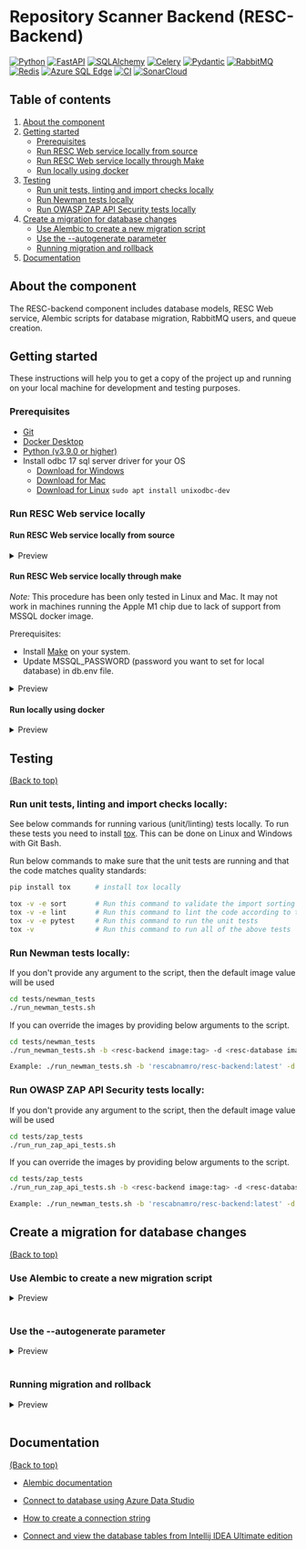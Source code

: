 # Repository Scanner Backend (RESC-Backend)
[![Python][python-shield]][python-url]
[![FastAPI][fast-api-shield]][fast-api-url]
[![SQLAlchemy][sqlalchemy-shield]][sqlalchemy-url]
[![Celery][celery-shield]][celery-url]
[![Pydantic][pydantic-shield]][pydantic-url]
[![RabbitMQ][rabbitmq-shield]][rabbitmq-url]
[![Redis][redis-shield]][redis-url]
[![Azure SQL Edge][database-shield]][database-url]
[![CI][ci-shield]][ci-url]
[![SonarCloud][sonar-cloud-shield]][sonar-cloud-url]


<!-- TABLE OF CONTENTS -->
## Table of contents
1. [About the component](#about-the-component)
2. [Getting started](#getting-started)
    - [Prerequisites](#prerequisites)
    - [Run RESC Web service locally from source](#run-resc-web-service-locally-from-source)
    - [Run RESC Web service locally through Make](#run-resc-web-service-locally-through-make)
    - [Run locally using docker](#run-locally-using-docker)
3. [Testing](#testing)
    - [Run unit tests, linting and import checks locally](#run-unit-tests-linting-and-import-checks-locally)
    - [Run Newman tests locally](#run-newman-tests-locally)
    - [Run OWASP ZAP API Security tests locally](#run-owasp-zap-api-security-tests-locally)
4. [Create a migration for database changes](#create-a-migration-for-database-changes)
    - [Use Alembic to create a new migration script](#use-alembic-to-create-a-new-migration-script)
    - [Use the --autogenerate parameter](#use-the---autogenerate-parameter)
    - [Running migration and rollback](#running-migration-and-rollback)
5. [Documentation](#documentation)

<!-- ABOUT THE COMPONENT -->
## About the component
The RESC-backend component includes database models, RESC Web service, Alembic scripts for database migration, RabbitMQ users, and queue creation.

<!-- GETTING STARTED -->
## Getting started

These instructions will help you to get a copy of the project up and running on your local machine for development and testing purposes.

### Prerequisites
- [Git](https://git-scm.com/downloads)
- [Docker Desktop](https://www.docker.com/products/docker-desktop/)
- [Python (v3.9.0 or higher)](https://www.python.org/downloads/release/python-390/)
- Install odbc 17 sql server driver for your OS
  * [Download for Windows](https://learn.microsoft.com/en-us/sql/connect/odbc/download-odbc-driver-for-sql-server?view=sql-server-ver16#version-17)  
  * [Download for Mac](https://learn.microsoft.com/en-us/sql/connect/odbc/linux-mac/install-microsoft-odbc-driver-sql-server-macos?view=sql-server-ver16#17)  
  * [Download for Linux](https://learn.microsoft.com/en-us/sql/connect/odbc/linux-mac/installing-the-microsoft-odbc-driver-for-sql-server?view=sql-server-ver16#17)  `sudo apt install unixodbc-dev`


### Run RESC Web service locally
#### Run RESC Web service locally from source

<details>
  <summary>Preview</summary>
  Ensure resc database is up and running locally. </br>
  You can connect RESC web service to database, if you have already deployed RESC through helm in Kubernetes.</br>
  Open the Git Bash terminal from /components/resc-backend folder and run below commands.

  #### Create virtual environment:
  ```bash
  pip install virtualenv
  virtualenv venv
  source venv/Scripts/activate
  ```
 #### Install resc_backend package:
  ```bash
  pip install pyodbc==4.0.32
  pip install -e .
  ```
 #### Set environment variables:
  ```bash
  source db.env
  export MSSQL_SCHEMA=master
  export MSSQL_DB_PORT=30880
  export MSSQL_PASSWORD="<enter password for local database>"
  ```
  #### Run Web service:
  ```bash
  uvicorn resc_backend.resc_web_service.api:app --workers 1
  ```

  Open http://127.0.0.1:8000 in a browser to access the API.
</details>

#### Run RESC Web service locally through make

*Note:* This procedure has been only tested in Linux and Mac. It may not work in machines running the Apple M1 chip due to lack of support from MSSQL docker image.  


Prerequisites: 
- Install [Make](https://www.gnu.org/software/make/) on your system.  
- Update MSSQL_PASSWORD (password you want to set for local database) in db.env file.

<details>
  <summary>Preview</summary>

1. Create Python virtual environment and install resc_backend package:
  ```bash
  make env
  ```

2. Run database locally:
  ```bash
  make db
  ```

   This target will run a local MSSQL instance in a container called *resc-db*. It creates and populates the resc database schema using alembic and the sql script located in `test_data/database_dummy_data.sql`

   *Note:*: This target will also try to remove the DB container if it already exists.

   If you want to remove this container, run: `make cleandb`
  
3. Run Web service: 
  ```bash
  make rws
  ```
  Open http://127.0.0.1:1234 in a browser to access the API.

4. Clean up:
```bash
make clean
```
</details>

#### Run locally using docker
<details>
  <summary>Preview</summary>
  Run the RESC-Backend docker image locally with the following commands:

- Pull the docker image from registry:  
```bash
docker pull rescabnamro/resc-backend:latest
```

- Alternatively, build the docker image locally by running following command:
  Ensure resc database is up and running locally. </br>
  You can connect RESC web service to database, if you have already deployed RESC through helm in Kubernetes.</br>

  Open the Git Bash terminal from /components/resc-backend folder and run below commands.  
  Update MSSQL_PASSWORD value in the docker run command.  

```bash
docker build -t rescabnamro/resc-backend:latest .
```

- Use the following command to run the RESC backend: 
```bash
source db.env
docker run -p 8000:8000 -e DB_CONNECTION_STRING -e MSSQL_ODBC_DRIVER -e MSSQL_USERNAME -e RESC_REDIS_CACHE_ENABLE -e AUTHENTICATION_REQUIRED -e MSSQL_DB_HOST="host.docker.internal" -e MSSQL_PASSWORD="<enter password for local database>" -e MSSQL_SCHEMA="master" -e MSSQL_DB_PORT=30880 --name resc-backend rescabnamro/resc-backend:latest uvicorn resc_backend.resc_web_service.api:app --workers 1 --host 0.0.0.0 --port 8000
```

Open http://127.0.0.1:8000 in a browser to access the API.
</details>

## Testing
[(Back to top)](#table-of-contents)

### Run unit tests, linting and import checks locally:
See below commands for running various (unit/linting) tests locally. To run these tests you need to install [tox](https://pypi.org/project/tox/). This can be done on Linux and Windows with Git Bash.

Run below commands to make sure that the unit tests are running and that the code matches quality standards:
```bash
pip install tox      # install tox locally

tox -v -e sort       # Run this command to validate the import sorting
tox -v -e lint       # Run this command to lint the code according to this repository's standard
tox -v -e pytest     # Run this command to run the unit tests
tox -v               # Run this command to run all of the above tests
```

### Run Newman tests locally:
If you don't provide any argument to the script, then the default image value will be used    
```bash
cd tests/newman_tests
./run_newman_tests.sh
```

If you can override the images by providing below arguments to the script.
```bash
cd tests/newman_tests
./run_newman_tests.sh -b <resc-backend image:tag> -d <resc-database image:tag>  -n <newman image:tag> 

Example: ./run_newman_tests.sh -b 'rescabnamro/resc-backend:latest' -d 'mcr.microsoft.com/azure-sql-edge:1.0.7' -n 'postman/newman:5.3.1-alpine'
```

### Run OWASP ZAP API Security tests locally:
If you don't provide any argument to the script, then the default image value will be used
```bash
cd tests/zap_tests
./run_run_zap_api_tests.sh
```

If you can override the images by providing below arguments to the script.
```bash
cd tests/zap_tests
./run_run_zap_api_tests.sh -b <resc-backend image:tag> -d <resc-database image:tag>  -z <zap image:tag>

Example: ./run_newman_tests.sh -b 'rescabnamro/resc-backend:latest' -d 'mcr.microsoft.com/azure-sql-edge:1.0.7' -n 'owasp/zap2docker-weekly'
```


## Create a migration for database changes
[(Back to top)](#table-of-contents)

### Use Alembic to create a new migration script
<details>
  <summary>Preview</summary>
This command will create a new revision script in the ./alembic/versions directory

```bash
alembic revision -m "<revision summary>"
```
The filename is prefixed with the revision identifier used by Alembic to keep track of the revision history.
Make sure that the down_revision variable contains the identifier of the previous revision.
For instance:

```bash
#d330d086edfe_first_revision.py
revision = 'd330d086edfe'
down_revision = None
...

#e653f899efgh_second_revision.py
revision = 'e653f899efgh'
down_revision = 'd330d086edfe'
```


The generated script contains two functions:

- The upgrade function that contains the revision changes.
- The downgrade function that revert these changes.

</details>
&nbsp

### Use the --autogenerate parameter

<details>
  <summary>Preview</summary>
Alembic provide an --autogenerate parameter to help revision scripts creation. It can output the necessary changes to apply,  by comparing the current database schema
and the model stated in Python. To create that revision make sure you have a connection to a running database with an up-to-date schema version.

```bash
alembic revision --autogenerate -m "<revision summary>"
```
_**Note:**_ Autogenerate cannot detect all the required changes.The created revision script must be carefully checked and tested.
</details>
&nbsp

### Running migration and rollback
<details>
  <summary>Preview</summary>
  To upgrade/downgrade the database schema use the following:

  ```bash
  # Upgrade to specified revision identifier
  alembic upgrade <revision_identifier>

  # Upgarde to latest
  alembic upgrade head

  # Upgrade to the next revision
  alembic upgrade +1

  # Run next revision from a specific revision
  alembic upgrade <revision_identifier>+1

  # Downgrade to base (no revision applied)
  alembic downgrade base

  # Downgrade to the previous revision
  alembic downgrade -1
  ```
  _**Note:**_ A list of needed changes and a table containing alembic revision history are created during the first revision.


  You can also check current revision information:
  ```bash
  alembic current
  ```

  And the revision history:
  ```bash
  alembic history --verbose
  ```
</details>
&nbsp

## Documentation
[(Back to top)](#table-of-contents)

- [Alembic documentation](https://alembic.sqlalchemy.org/en/latest/index.html)

- [Connect to database using Azure Data Studio](https://learn.microsoft.com/en-us/sql/azure-data-studio/quickstart-sql-server?view=sql-server-ver16)

- [How to create a connection string](https://docs.sqlalchemy.org/en/14/core/engines.html)

- [Connect and view the database tables from Intellij IDEA Ultimate edition](https://www.jetbrains.com/help/idea/db-tutorial-connecting-to-ms-sql-server.html#connect-by-using-sql-server-authentication)


<!-- MARKDOWN LINKS & IMAGES -->
[python-shield]: https://img.shields.io/badge/Python-3.9-3776AB.svg?style=flat&logo=python&logoColor=white
[python-url]: https://www.python.org
[fast-api-shield]: https://img.shields.io/badge/FastAPI-0.2.1-009688.svg?style=flat&logo=FastAPI&logoColor=white
[fast-api-url]: https://fastapi.tiangolo.com
[sqlalchemy-shield]: https://img.shields.io/badge/SQLAlchemy-2.0.20-306998?logo=python
[sqlalchemy-url]: https://fastapi.tiangolo.com
[celery-shield]: https://img.shields.io/badge/Celery-5.3.1-green.svg?logo=celery&style=flat
[celery-url]: https://docs.celeryq.dev
[pydantic-shield]: https://img.shields.io/badge/Pydantic-1.8.2-e92063.svg?logo=pydantic&style=flat
[pydantic-url]: https://docs.pydantic.dev
[rabbitmq-shield]: https://img.shields.io/badge/RabbitMQ-3.11.9-orange?logo=rabbitmq
[rabbitmq-url]: https://www.rabbitmq.com
[redis-shield]: https://img.shields.io/badge/Redis-7.0.12-red?logo=redis
[redis-url]: https://redis.com/ 
[ci-shield]: https://img.shields.io/github/actions/workflow/status/abnamro/repository-scanner/backend-ci.yaml?logo=github
[database-shield]: https://img.shields.io/badge/Azure%20SQL%20Edge-1.0.7-blue?logo=microsoftazure
[database-url]: https://azure.microsoft.com/en-us/services/sql-edge
[ci-url]: https://github.com/abnamro/repository-scanner/actions/workflows/backend-ci.yaml
[sonar-cloud-shield]: https://sonarcloud.io/api/project_badges/measure?project=abnamro-resc_resc-backend&metric=alert_status
[sonar-cloud-url]: https://sonarcloud.io/summary/new_code?id=abnamro-resc_resc-backend
  
